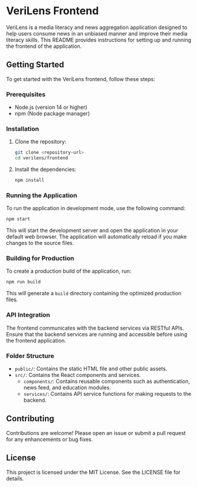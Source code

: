 # VeriLens Frontend

VeriLens is a media literacy and news aggregation application designed to help users consume news in an unbiased manner and improve their media literacy skills. This README provides instructions for setting up and running the frontend of the application.

## Getting Started

To get started with the VeriLens frontend, follow these steps:

### Prerequisites

- Node.js (version 14 or higher)
- npm (Node package manager)

### Installation

1. Clone the repository:

   ```bash
   git clone <repository-url>
   cd verilens/frontend
   ```

2. Install the dependencies:

   ```bash
   npm install
   ```

### Running the Application

To run the application in development mode, use the following command:

```bash
npm start
```

This will start the development server and open the application in your default web browser. The application will automatically reload if you make changes to the source files.

### Building for Production

To create a production build of the application, run:

```bash
npm run build
```

This will generate a `build` directory containing the optimized production files.

### API Integration

The frontend communicates with the backend services via RESTful APIs. Ensure that the backend services are running and accessible before using the frontend application.

### Folder Structure

- `public/`: Contains the static HTML file and other public assets.
- `src/`: Contains the React components and services.
  - `components/`: Contains reusable components such as authentication, news feed, and education modules.
  - `services/`: Contains API service functions for making requests to the backend.

## Contributing

Contributions are welcome! Please open an issue or submit a pull request for any enhancements or bug fixes.

## License

This project is licensed under the MIT License. See the LICENSE file for details.